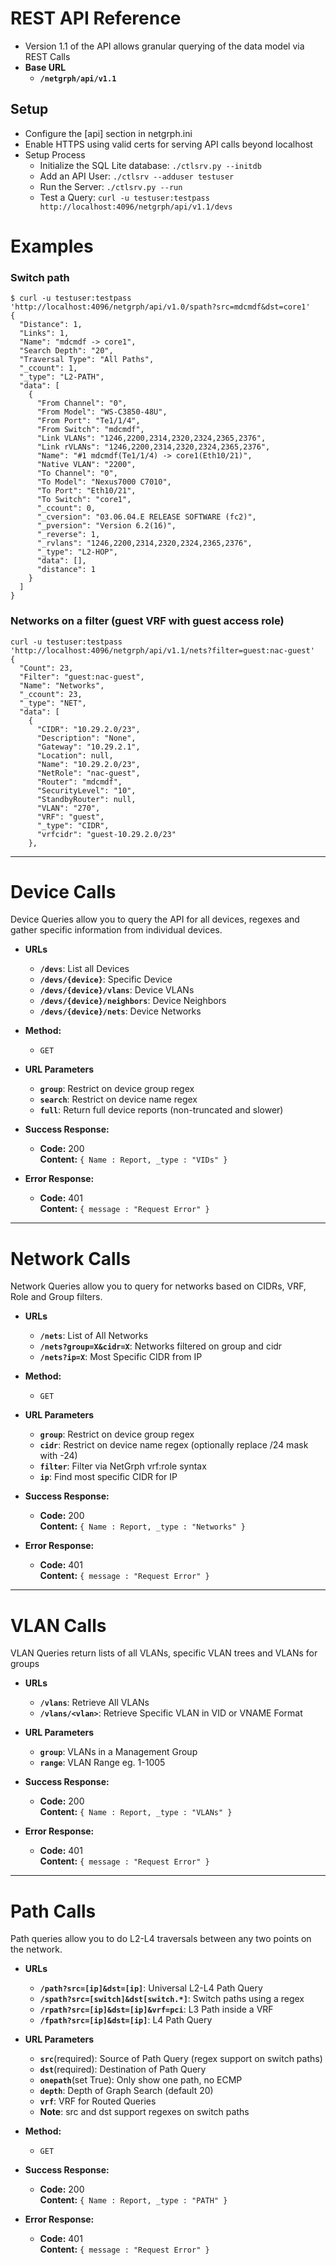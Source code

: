 # REST API Reference

* Version 1.1 of the API allows granular querying of the data model via REST Calls
* **Base URL**
  * __`/netgrph/api/v1.1`__

## Setup
* Configure the [api] section in netgrph.ini
* Enable HTTPS using valid certs for serving API calls beyond localhost
* Setup Process
  * Initialize the SQL Lite database: ```./ctlsrv.py --initdb```
  * Add an API User: ```./ctlsrv --adduser testuser```
  * Run the Server: ```./ctlsrv.py --run```
  * Test a Query: ```curl -u testuser:testpass http://localhost:4096/netgrph/api/v1.1/devs```

# Examples

### Switch path

```
$ curl -u testuser:testpass 'http://localhost:4096/netgrph/api/v1.0/spath?src=mdcmdf&dst=core1'
{
  "Distance": 1,
  "Links": 1,
  "Name": "mdcmdf -> core1",
  "Search Depth": "20",
  "Traversal Type": "All Paths",
  "_ccount": 1,
  "_type": "L2-PATH",
  "data": [
    {
      "From Channel": "0",
      "From Model": "WS-C3850-48U",
      "From Port": "Te1/1/4",
      "From Switch": "mdcmdf",
      "Link VLANs": "1246,2200,2314,2320,2324,2365,2376",
      "Link rVLANs": "1246,2200,2314,2320,2324,2365,2376",
      "Name": "#1 mdcmdf(Te1/1/4) -> core1(Eth10/21)",
      "Native VLAN": "2200",
      "To Channel": "0",
      "To Model": "Nexus7000 C7010",
      "To Port": "Eth10/21",
      "To Switch": "core1",
      "_ccount": 0,
      "_cversion": "03.06.04.E RELEASE SOFTWARE (fc2)",
      "_pversion": "Version 6.2(16)",
      "_reverse": 1,
      "_rvlans": "1246,2200,2314,2320,2324,2365,2376",
      "_type": "L2-HOP",
      "data": [],
      "distance": 1
    }
  ]
}
```

### Networks on a filter (guest VRF with guest access role)

```
curl -u testuser:testpass 'http://localhost:4096/netgrph/api/v1.1/nets?filter=guest:nac-guest'
{
  "Count": 23,
  "Filter": "guest:nac-guest",
  "Name": "Networks",
  "_ccount": 23,
  "_type": "NET",
  "data": [
    {
      "CIDR": "10.29.2.0/23",
      "Description": "None",
      "Gateway": "10.29.2.1",
      "Location": null,
      "Name": "10.29.2.0/23",
      "NetRole": "nac-guest",
      "Router": "mdcmdf",
      "SecurityLevel": "10",
      "StandbyRouter": null,
      "VLAN": "270",
      "VRF": "guest",
      "_type": "CIDR",
      "vrfcidr": "guest-10.29.2.0/23"
    },
```
___

# Device Calls


Device Queries allow you to query the API for all devices, regexes and gather
specific information from individual devices.

* __URLs__
  * __`/devs`__: List all Devices
  * __`/devs/{device}`__: Specific Device
  * __`/devs/{device}/vlans`__: Device VLANs
  * __`/devs/{device}/neighbors`__: Device Neighbors
  * __`/devs/{device}/nets`__: Device Networks

* **Method:**
  * `GET`

* __URL Parameters__
  * __`group`__: Restrict on device group regex
  * __`search`__: Restrict on device name regex
  * __`full`__: Return full device reports (non-truncated and slower)

* **Success Response:**
  * **Code:** 200 <br />
    **Content:** `{ Name : Report, _type : "VIDs" }`

* **Error Response:**
  * **Code:** 401 <br />
    **Content:** `{ message : "Request Error" }`

___

# Network Calls

Network Queries allow you to query for networks based on CIDRs, VRF, Role and
Group filters.

* __URLs__
  * __`/nets`__: List of All Networks
  * __`/nets?group=X&cidr=X`__: Networks filtered on group and cidr
  * __`/nets?ip=X`__: Most Specific CIDR from IP

* **Method:**
  * `GET`

* __URL Parameters__
  * __`group`__: Restrict on device group regex
  * __`cidr`__: Restrict on device name regex (optionally replace /24 mask with -24)
  * __`filter`__: Filter via NetGrph vrf:role syntax
  * __`ip`__: Find most specific CIDR for IP

* **Success Response:**
  * **Code:** 200 <br />
    **Content:** `{ Name : Report, _type : "Networks" }`

* **Error Response:**
  * **Code:** 401 <br />
    **Content:** `{ message : "Request Error" }`

___

# VLAN Calls

VLAN Queries return lists of all VLANs, specific VLAN trees and VLANs for groups

* __URLs__
  * __`/vlans`__: Retrieve All VLANs
  * __`/vlans/<vlan>`__: Retrieve Specific VLAN in VID or VNAME Format

* __URL Parameters__
  * __`group`__: VLANs in a Management Group
  * __`range`__: VLAN Range eg. 1-1005

* **Success Response:**
  * **Code:** 200 <br />
    **Content:** `{ Name : Report, _type : "VLANs" }`

* **Error Response:**
  * **Code:** 401 <br />
    **Content:** `{ message : "Request Error" }`

___

# Path Calls

Path queries allow you to do L2-L4 traversals between any two points on the network.

* __URLs__
  * __`/path?src=[ip]&dst=[ip]`__: Universal L2-L4 Path Query
  * __`/spath?src=[switch]&dst[switch.*]`__: Switch paths using a regex
  * __`/rpath?src=[ip]&dst=[ip]&vrf=pci`__: L3 Path inside a VRF
  * __`/fpath?src=[ip]&dst=[ip]`__: L4 Path Query

* __URL Parameters__
  * __`src`__(required): Source of Path Query (regex support on switch paths)
  * __`dst`__(required): Destination of Path Query
  * __`onepath`__(set True): Only show one path, no ECMP
  * __`depth`__: Depth of Graph Search (default 20)
  * __`vrf`__: VRF for Routed Queries
  * __Note__: src and dst support regexes on switch paths

* **Method:**
  * `GET`

* **Success Response:**
  * **Code:** 200 <br />
    **Content:** `{ Name : Report, _type : "PATH" }`

* **Error Response:**
  * **Code:** 401 <br />
    **Content:** `{ message : "Request Error" }`
  
